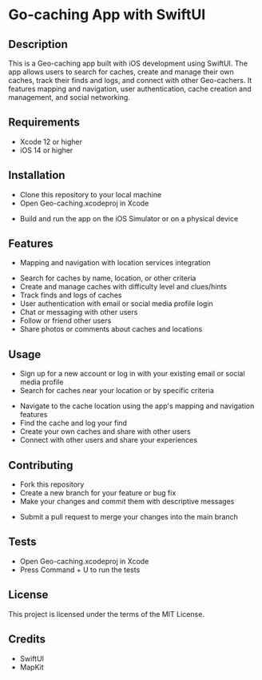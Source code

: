 # Go-caching App with SwiftUI

## Description

This is a Geo-caching app built with iOS development using SwiftUI. The app allows users to search for caches, create and manage their own caches, track their finds and logs, and connect with other Geo-cachers. It features mapping and navigation, user authentication, cache creation and management, and social networking.

## Requirements

- Xcode 12 or higher
- iOS 14 or higher

## Installation

- Clone this repository to your local machine
- Open Geo-caching.xcodeproj in Xcode

* Build and run the app on the iOS Simulator or on a physical device

## Features

- Mapping and navigation with location services integration

* Search for caches by name, location, or other criteria
* Create and manage caches with difficulty level and clues/hints
* Track finds and logs of caches
* User authentication with email or social media profile login
* Chat or messaging with other users
* Follow or friend other users
* Share photos or comments about caches and locations

## Usage

- Sign up for a new account or log in with your existing email or social media profile
- Search for caches near your location or by specific criteria

* Navigate to the cache location using the app's mapping and navigation features
* Find the cache and log your find
* Create your own caches and share with other users
* Connect with other users and share your experiences

## Contributing

- Fork this repository
- Create a new branch for your feature or bug fix
- Make your changes and commit them with descriptive messages

* Submit a pull request to merge your changes into the main branch

## Tests

- Open Geo-caching.xcodeproj in Xcode
- Press Command + U to run the tests

## License

This project is licensed under the terms of the MIT License.

## Credits

- SwiftUI
- MapKit
